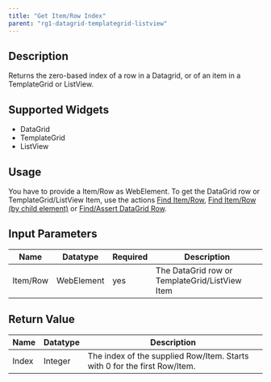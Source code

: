 ```yaml
---
title: "Get Item/Row Index"
parent: "rg1-datagrid-templategrid-listview"
---
```


## Description

Returns the zero-based index of a row in a Datagrid, or of an item in a TemplateGrid or ListView.

## Supported Widgets

 + DataGrid
 + TemplateGrid
 + ListView

## Usage

You have to provide a Item/Row as WebElement. To get the DataGrid row or TemplateGrid/ListView Item, use the actions [Find Item/Row](rg1-find-itemrow), [Find Item/Row (by child element)](rg1-find-itemrow-by-child) or [Find/Assert DataGrid Row](rg1-findassert-datagrid-row).    

## Input Parameters

Name | Datatype | Required| Description
--- | --- | --- | ---
Item/Row | WebElement |yes| The DataGrid row or TemplateGrid/ListView Item

## Return Value

Name | Datatype | Description
--- | --- | ---
Index | Integer | The index of the supplied Row/Item. Starts with 0 for the first Row/Item.
